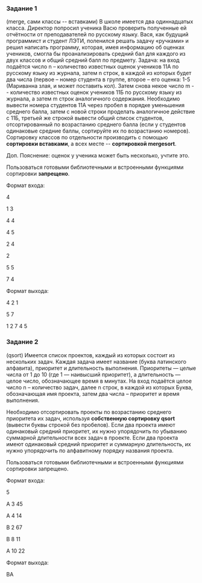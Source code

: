 ### **Задание 1**
(merge, сами классы -- вставками) В школе имеется два одиннадцатых класса. Директор попросил ученика Васю проверить полученные ей отчётности от преподавателей по русскому языку. Вася, как будущий программист и студент ЛЭТИ, поленился решать задачу «ручками» и решил написать программу, которая, имея информацию об оценках учеников, смогла бы проанализировать средний бал для каждого из двух классов и общий средний балл по предмету.
Задача: на вход подаётся число n – количество известных оценок учеников 11А по русскому языку из журнала, затем n строк, в каждой из которых будет два числа (первое – номер студента в группе, второе – его оценка: 1-5 (Мариванна злая, и может поставить кол). Затем снова некое число m -- количество известных оценок учеников 11Б по русскому языку из журнала, а затем m строк аналогичного содержания.
Необходимо вывести номера студентов 11А через пробел в порядке уменьшения среднего балла, затем с новой строки проделать аналогичное действие с 11Б, третьей же строкой вывести общий список студентов, отсортированный по возрастанию среднего балла (если у студентов одинаковые средние баллы, сортируйте их по возрастанию номеров).
Сортировку классов по отдельности производить с помощью **сортировки вставками**, а всех месте -- **сортировкой mergesort**.

Доп. Пояснение: оценок у ученика может быть несколько, учтите это.
 
Пользоваться готовыми библиотечными и встроенными функциями сортировки **запрещено**.
 
Формат входа:

4

1 3

4 4

4 5

2 4

2

5 5

7 4

 
Формат выхода:

4 2 1

5 7

1 2 7 4 5

 
### **Задание 2** 
(qsort) Имеется список проектов, каждый из которых состоит из нескольких задач. Каждая задача имеет название (буква латинского алфавита), приоритет и длительность выполнения. Приоритеты — целые числа от 1 до 10 (где 1 — наивысший приоритет), а длительность — целое число, обозначающее время в минутах.
На вход подаётся целое число n – количество задач, далее n строк, в каждой из которых Буква, обозначающая имя проекта, затем два числа – приоритет и время выполнения.
 
Необходимо отсортировать проекты по возрастанию среднего приоритета их задач, используя **собственную сортировку qsort** (вывести буквы строкой без пробелов). Если два проекта имеют одинаковый средний приоритет, их нужно упорядочить по убыванию суммарной длительности всех задач в проекте. Если два проекта имеют одинаковый средний приоритет и суммарную длительность, их нужно упорядочить по алфавитному порядку названия проекта.
 
Пользоваться готовыми библиотечными и встроенными функциями сортировки запрещено.
 
Формат входа:

5

A 3 45

A 4 14

B 2 67

B 8 11

A 10 22

 
Формат выхода:

BA

